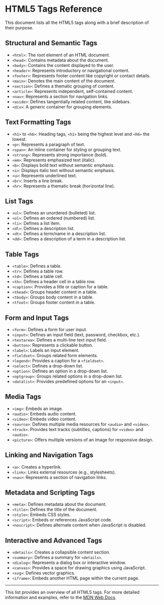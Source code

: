 # HTML5 Tags Reference

This document lists all the HTML5 tags along with a brief description of their purpose.

## Structural and Semantic Tags
- `<html>`: The root element of an HTML document.
- `<head>`: Contains metadata about the document.
- `<body>`: Contains the content displayed to the user.
- `<header>`: Represents introductory or navigational content.
- `<footer>`: Represents footer content like copyright or contact details.
- `<main>`: Denotes the main content of the document.
- `<section>`: Defines a thematic grouping of content.
- `<article>`: Represents independent, self-contained content.
- `<nav>`: Represents a section for navigation links.
- `<aside>`: Defines tangentially related content, like sidebars.
- `<div>`: A generic container for grouping elements.

## Text Formatting Tags
- `<h1>` to `<h6>`: Heading tags, `<h1>` being the highest level and `<h6>` the lowest.
- `<p>`: Represents a paragraph of text.
- `<span>`: An inline container for styling or grouping text.
- `<strong>`: Represents strong importance (bold).
- `<em>`: Represents emphasized text (italic).
- `<b>`: Displays bold text without semantic emphasis.
- `<i>`: Displays italic text without semantic emphasis.
- `<u>`: Represents underlined text.
- `<br>`: Inserts a line break.
- `<hr>`: Represents a thematic break (horizontal line).

## List Tags
- `<ul>`: Defines an unordered (bulleted) list.
- `<ol>`: Defines an ordered (numbered) list.
- `<li>`: Defines a list item.
- `<dl>`: Defines a description list.
- `<dt>`: Defines a term/name in a description list.
- `<dd>`: Defines a description of a term in a description list.

## Table Tags
- `<table>`: Defines a table.
- `<tr>`: Defines a table row.
- `<td>`: Defines a table cell.
- `<th>`: Defines a header cell in a table row.
- `<caption>`: Provides a title or caption for a table.
- `<thead>`: Groups header content in a table.
- `<tbody>`: Groups body content in a table.
- `<tfoot>`: Groups footer content in a table.

## Form and Input Tags
- `<form>`: Defines a form for user input.
- `<input>`: Defines an input field (text, password, checkbox, etc.).
- `<textarea>`: Defines a multi-line text input field.
- `<button>`: Represents a clickable button.
- `<label>`: Labels an input element.
- `<fieldset>`: Groups related form elements.
- `<legend>`: Provides a caption for a `<fieldset>`.
- `<select>`: Defines a drop-down list.
- `<option>`: Defines an option in a drop-down list.
- `<optgroup>`: Groups related options in a drop-down list.
- `<datalist>`: Provides predefined options for an `<input>`.

## Media Tags
- `<img>`: Embeds an image.
- `<audio>`: Embeds audio content.
- `<video>`: Embeds video content.
- `<source>`: Defines multiple media resources for `<audio>` and `<video>`.
- `<track>`: Provides text tracks (subtitles, captions) for `<video>` and `<audio>`.
- `<picture>`: Offers multiple versions of an image for responsive design.

## Linking and Navigation Tags
- `<a>`: Creates a hyperlink.
- `<link>`: Links external resources (e.g., stylesheets).
- `<nav>`: Represents a section of navigation links.

## Metadata and Scripting Tags
- `<meta>`: Defines metadata about the document.
- `<title>`: Defines the title of the document.
- `<style>`: Embeds CSS styles.
- `<script>`: Embeds or references JavaScript code.
- `<noscript>`: Defines alternate content when JavaScript is disabled.

## Interactive and Advanced Tags
- `<details>`: Creates a collapsible content section.
- `<summary>`: Defines a summary for `<details>`.
- `<dialog>`: Represents a dialog box or interactive window.
- `<canvas>`: Provides a space for drawing graphics using JavaScript.
- `<svg>`: Defines vector graphics.
- `<iframe>`: Embeds another HTML page within the current page.

---

This list provides an overview of all HTML5 tags. For more detailed information and examples, refer to the [MDN Web Docs](https://developer.mozilla.org/en-US/docs/Web/HTML/Element).


